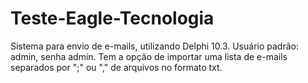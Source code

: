 # Teste-Eagle-Tecnologia

Sistema para envio de e-mails, utilizando Delphi 10.3. 
Usuário padrão: admin, senha admin.
Tem a opção de importar uma lista de e-mails separados por ";" ou "," de arquivos no formato txt.
